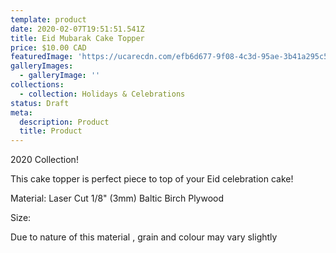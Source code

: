 ```yaml
---
template: product
date: 2020-02-07T19:51:51.541Z
title: Eid Mubarak Cake Topper
price: $10.00 CAD
featuredImage: 'https://ucarecdn.com/efb6d677-9f08-4c3d-95ae-3b41a295c5cc/'
galleryImages:
  - galleryImage: ''
collections:
  - collection: Holidays & Celebrations
status: Draft
meta:
  description: Product
  title: Product
---
```


2020 Collection!

This cake topper is perfect piece to top of your Eid celebration cake!

Material: Laser Cut 1/8" (3mm) Baltic Birch Plywood

Size:

Due to nature of this material , grain and colour may vary slightly

